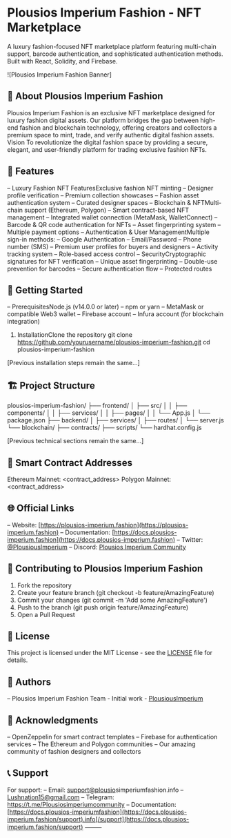 # Plousios Imperium Fashion - NFT Marketplace

A luxury fashion-focused NFT marketplace platform featuring multi-chain support, barcode authentication, and sophisticated authentication methods. Built with React, Solidity, and Firebase.

![Plousios Imperium Fashion Banner]

## 🌟 About Plousios Imperium Fashion

Plousios Imperium Fashion is an exclusive NFT marketplace designed for luxury fashion digital assets. Our platform bridges the gap between high-end fashion and blockchain technology, offering creators and collectors a premium space to mint, trade, and verify authentic digital fashion assets.
Vision
To revolutionize the digital fashion space by providing a secure, elegant, and user-friendly platform for trading exclusive fashion NFTs.

## 🌟 Features

– Luxury Fashion NFT FeaturesExclusive fashion NFT minting
– Designer profile verification
– Premium collection showcases
– Fashion asset authentication system
– Curated designer spaces
– Blockchain & NFTMulti-chain support (Ethereum, Polygon)
– Smart contract-based NFT management
– Integrated wallet connection (MetaMask, WalletConnect)
– Barcode & QR code authentication for NFTs
– Asset fingerprinting system
– Multiple payment options
– Authentication & User ManagementMultiple sign-in methods:
– Google Authentication
– Email/Password
– Phone number (SMS)
– Premium user profiles for buyers and designers
– Activity tracking system
– Role-based access control
– SecurityCryptographic signatures for NFT verification
– Unique asset fingerprinting
– Double-use prevention for barcodes
– Secure authentication flow
– Protected routes

## 🚀 Getting Started

– PrerequisitesNode.js (v14.0.0 or later)
– npm or yarn
– MetaMask or compatible Web3 wallet
– Firebase account
– Infura account (for blockchain integration)

1. InstallationClone the repository
git clone https://github.com/yourusername/plousios-imperium-fashion.git
cd plousios-imperium-fashion

[Previous installation steps remain the same...]

## 🏗️ Project Structure

plousios-imperium-fashion/
├── frontend/
│   ├── src/
│   │   ├── components/
│   │   ├── services/
│   │   ├── pages/
│   │   └── App.js
│   └── package.json
├── backend/
│   ├── services/
│   ├── routes/
│   └── server.js
└── blockchain/
    ├── contracts/
    ├── scripts/
    └── hardhat.config.js

[Previous technical sections remain the same...]

## 📝 Smart Contract Addresses

Ethereum Mainnet: <contract_address>
Polygon Mainnet: <contract_address>

## 🌐 Official Links

– Website: [https://plousios-imperium.fashion](https://plousios-imperium.fashion)
– Documentation: [https://docs.plousios-imperium.fashion](https://docs.plousios-imperium.fashion)
– Twitter: [@PlousiousImperium](https://twitter.com/PlousiousImperium)
– Discord: [Plousios Imperium Community](https://discord.gg/plousiosimperium)

## 🤝 Contributing to Plousios Imperium Fashion

1. Fork the repository
2. Create your feature branch (git checkout -b feature/AmazingFeature)
3. Commit your changes (git commit -m 'Add some AmazingFeature')
4. Push to the branch (git push origin feature/AmazingFeature)
5. Open a Pull Request

## 📄 License

This project is licensed under the MIT License - see the [LICENSE](LICENSE) file for details.

## 👥 Authors

– Plousios Imperium Fashion Team - Initial work - [PlousiousImperium](https://github.com/plousiousimperium)

## 🙏 Acknowledgments

– OpenZeppelin for smart contract templates
– Firebase for authentication services
– The Ethereum and Polygon communities
– Our amazing community of fashion designers and collectors

## 📞 Support

For support:
    – Email: [support@plousio](mailto:support@plousios-imperium.fashion)simperiumfashion.info
    – Lushnation15@gmail.com
    – Telegram: https://t.me/Plousiosimperiumcommunity
    – Documentation: [https://docs.plousios-imperiumfashion](https://docs.plousios-imperium.fashion/support).info[/support](https://docs.plousios-imperium.fashion/support)
⸻